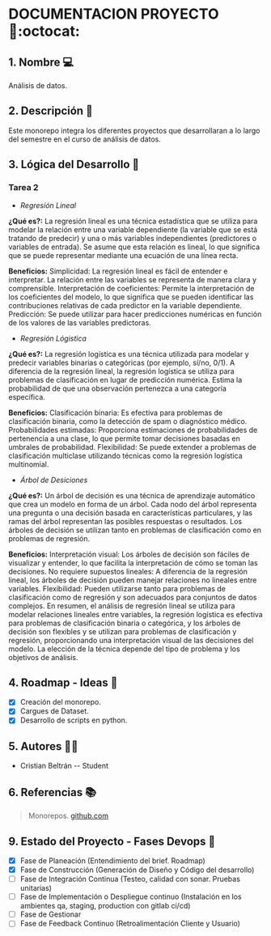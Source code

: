 # DOCUMENTACION PROYECTO :dart::octocat:

## 1. Nombre :computer:

Análisis de datos.

## 2. Descripción 	:bookmark_tabs:

Este monorepo integra los diferentes proyectos que desarrollaran a lo largo del semestre en el curso de análisis de datos.

## 3. Lógica del Desarrollo  :speech_balloon:
### Tarea 2

- *Regresión Lineal*

**¿Qué es?:** La regresión lineal es una técnica estadística que se utiliza para modelar la relación entre una variable dependiente (la variable que se está tratando de predecir) y una o más variables independientes (predictores o variables de entrada). Se asume que esta relación es lineal, lo que significa que se puede representar mediante una ecuación de una línea recta.

**Beneficios:**
Simplicidad: La regresión lineal es fácil de entender e interpretar. La relación entre las variables se representa de manera clara y comprensible.
Interpretación de coeficientes: Permite la interpretación de los coeficientes del modelo, lo que significa que se pueden identificar las contribuciones relativas de cada predictor en la variable dependiente.
Predicción: Se puede utilizar para hacer predicciones numéricas en función de los valores de las variables predictoras.

- *Regresión Lógistica*
  
**¿Qué es?:** La regresión logística es una técnica utilizada para modelar y predecir variables binarias o categóricas (por ejemplo, sí/no, 0/1). A diferencia de la regresión lineal, la regresión logística se utiliza para problemas de clasificación en lugar de predicción numérica. Estima la probabilidad de que una observación pertenezca a una categoría específica.

**Beneficios:**
Clasificación binaria: Es efectiva para problemas de clasificación binaria, como la detección de spam o diagnóstico médico.
Probabilidades estimadas: Proporciona estimaciones de probabilidades de pertenencia a una clase, lo que permite tomar decisiones basadas en umbrales de probabilidad.
Flexibilidad: Se puede extender a problemas de clasificación multiclase utilizando técnicas como la regresión logística multinomial.

- *Árbol de Desiciones*

**¿Qué es?:** Un árbol de decisión es una técnica de aprendizaje automático que crea un modelo en forma de un árbol. Cada nodo del árbol representa una pregunta o una decisión basada en características particulares, y las ramas del árbol representan las posibles respuestas o resultados. Los árboles de decisión se utilizan tanto en problemas de clasificación como en problemas de regresión.

**Beneficios:**
Interpretación visual: Los árboles de decisión son fáciles de visualizar y entender, lo que facilita la interpretación de cómo se toman las decisiones.
No requiere supuestos lineales: A diferencia de la regresión lineal, los árboles de decisión pueden manejar relaciones no lineales entre variables.
Flexibilidad: Pueden utilizarse tanto para problemas de clasificación como de regresión y son adecuados para conjuntos de datos complejos.
En resumen, el análisis de regresión lineal se utiliza para modelar relaciones lineales entre variables, la regresión logística es efectiva para problemas de clasificación binaria o categórica, y los árboles de decisión son flexibles y se utilizan para problemas de clasificación y regresión, proporcionando una interpretación visual de las decisiones del modelo. La elección de la técnica depende del tipo de problema y los objetivos de análisis.

## 4. Roadmap - Ideas :roller_coaster:
* [x] Creación del monorepo.
* [x] Cargues de Dataset.
* [x] Desarrollo de scripts en python.

## 5. Autores 🧑‍💻
- Cristian Beltrán -- Student

## 6. Referencias :books:
> Monorepos. [github.com](https://github.com/Igvir/monorepo-guidelines)

## 9. Estado del Proyecto - Fases Devops :construction:
* [x] Fase de Planeación (Entendimiento del brief. Roadmap)
* [x] Fase de Construcción (Generación de Diseño y Código del desarrollo)
* [ ] Fase de Integración Continua (Testeo, calidad con sonar. Pruebas unitarias)
* [ ] Fase de Implementación o Despliegue continuo (Instalación en los ambientes qa, staging, production con gitlab ci/cd)
* [ ] Fase de Gestionar
* [ ] Fase de Feedback Continuo (Retroalimentación Cliente y Usuario)
